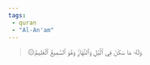 ```yaml
---
tags: 
 - quran 
 - "Al-An'am"
---
```


> ۞وَلَهُۥ مَا سَكَنَ فِي ٱلَّيۡلِ وَٱلنَّهَارِۚ وَهُوَ ٱلسَّمِيعُ ٱلۡعَلِيمُ
